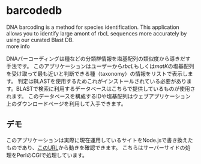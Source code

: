 # barcodedb
DNA barcoding is a method for species identification. 
This application allows you to identify large amont of rbcL sequences more accurately by using our curated Blast DB. </br>
more info 

DNAバーコーディングは種などの分類群情報を塩基配列の類似度から導きだす手法です。
このアプリケーションはユーザーから*rbcL*もしくは*matK*の塩基配列を受け取って最も近いと判断できる種（taxonomy）の情報をリストで表示します。
判定はBLASTを使用するためこれがインストールされている必要があります。BLASTで検索に利用するデータベースはこちらで提供しているものが使用されます。
このデータベースを構成するIDや塩基配列はウェブアプリケーション上のダウンロードページを利用して入手できます。</br>
## デモ
このアプリケーションは実際に現在運用しているサイトをNode.jsで書き換えたものであり、[このURL](http://www.plant.osakafu-u.ac.jp/~kagiana/barcode/Website.html)から動きを確認できます。
こちらはサーバーサイドの処理をPerlのCGIで処理しています。
